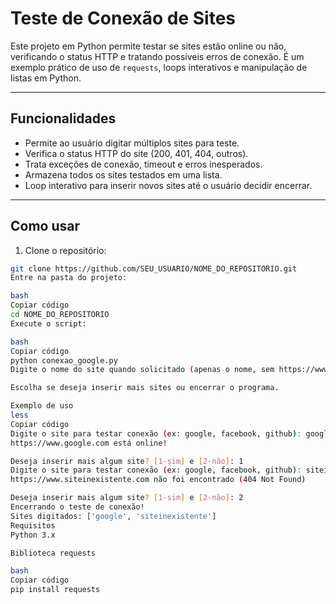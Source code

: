 # Teste de Conexão de Sites

Este projeto em Python permite testar se sites estão online ou não, verificando o status HTTP e tratando possíveis erros de conexão. É um exemplo prático de uso de `requests`, loops interativos e manipulação de listas em Python.

---

## Funcionalidades

- Permite ao usuário digitar múltiplos sites para teste.
- Verifica o status HTTP do site (200, 401, 404, outros).
- Trata exceções de conexão, timeout e erros inesperados.
- Armazena todos os sites testados em uma lista.
- Loop interativo para inserir novos sites até o usuário decidir encerrar.

---

## Como usar

1. Clone o repositório:
```bash
git clone https://github.com/SEU_USUARIO/NOME_DO_REPOSITORIO.git
Entre na pasta do projeto:

bash
Copiar código
cd NOME_DO_REPOSITORIO
Execute o script:

bash
Copiar código
python conexao_google.py
Digite o nome do site quando solicitado (apenas o nome, sem https://www. ou .com).

Escolha se deseja inserir mais sites ou encerrar o programa.

Exemplo de uso
less
Copiar código
Digite o site para testar conexão (ex: google, facebook, github): google
https://www.google.com está online!

Deseja inserir mais algum site? [1-sim] e [2-não]: 1
Digite o site para testar conexão (ex: google, facebook, github): siteinexistente
https://www.siteinexistente.com não foi encontrado (404 Not Found)

Deseja inserir mais algum site? [1-sim] e [2-não]: 2
Encerrando o teste de conexão!
Sites digitados: ['google', 'siteinexistente']
Requisitos
Python 3.x

Biblioteca requests

bash
Copiar código
pip install requests
